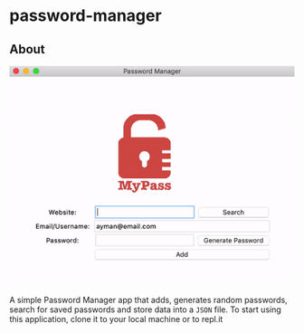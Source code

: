 # password-manager

## About

![Python password manager](https://github.com/aymanxdev/password-manager/blob/main/password-manager.gif)

A simple Password Manager app that adds, generates random passwords, search for saved passwords and store data into a ```JSON``` file. 
To start using this application, clone it to your local machine or to repl.it
